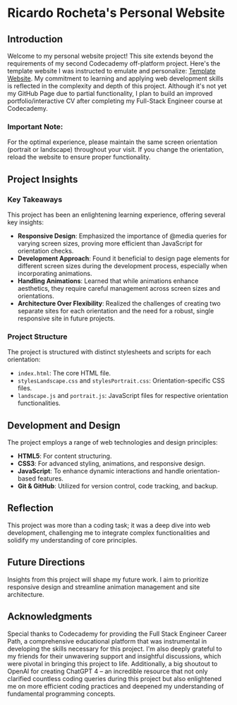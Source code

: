 # Ricardo Rocheta's Personal Website

## Introduction

Welcome to my personal website project! This site extends beyond the requirements of my second Codecademy off-platform project. Here's the template website I was instructed to emulate and personalize: [Template Website](https://priceless-kepler-06d70c.netlify.app/). My commitment to learning and applying web development skills is reflected in the complexity and depth of this project. Although it's not yet my GitHub Page due to partial functionality, I plan to build an improved portfolio/interactive CV after completing my Full-Stack Engineer course at Codecademy.

### Important Note:

For the optimal experience, please maintain the same screen orientation (portrait or landscape) throughout your visit. If you change the orientation, reload the website to ensure proper functionality.

## Project Insights

### Key Takeaways

This project has been an enlightening learning experience, offering several key insights:

- **Responsive Design**: Emphasized the importance of @media queries for varying screen sizes, proving more efficient than JavaScript for orientation checks.
- **Development Approach**: Found it beneficial to design page elements for different screen sizes during the development process, especially when incorporating animations.
- **Handling Animations**: Learned that while animations enhance aesthetics, they require careful management across screen sizes and orientations.
- **Architecture Over Flexibility**: Realized the challenges of creating two separate sites for each orientation and the need for a robust, single responsive site in future projects.

### Project Structure

The project is structured with distinct stylesheets and scripts for each orientation:

- `index.html`: The core HTML file.
- `stylesLandscape.css` and `stylesPortrait.css`: Orientation-specific CSS files.
- `landscape.js` and `portrait.js`: JavaScript files for respective orientation functionalities.

## Development and Design

The project employs a range of web technologies and design principles:

- **HTML5**: For content structuring.
- **CSS3**: For advanced styling, animations, and responsive design.
- **JavaScript**: To enhance dynamic interactions and handle orientation-based features.
- **Git & GitHub**: Utilized for version control, code tracking, and backup.

## Reflection

This project was more than a coding task; it was a deep dive into web development, challenging me to integrate complex functionalities and solidify my understanding of core principles.

## Future Directions

Insights from this project will shape my future work. I aim to prioritize responsive design and streamline animation management and site architecture.

## Acknowledgments

Special thanks to Codecademy for providing the Full Stack Engineer Career Path, a comprehensive educational platform that was instrumental in developing the skills necessary for this project. I'm also deeply grateful to my friends for their unwavering support and insightful discussions, which were pivotal in bringing this project to life. Additionally, a big shoutout to OpenAI for creating ChatGPT 4 – an incredible resource that not only clarified countless coding queries during this project but also enlightened me on more efficient coding practices and deepened my understanding of fundamental programming concepts.
